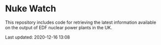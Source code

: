 # Nuke Watch

This repository includes code for retrieving the latest information available on the output of EDF nuclear power plants in the UK.

Last updated: 2020-12-16 13:08